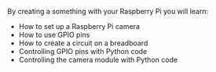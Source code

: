 By creating a something with your Raspberry Pi you will learn:

- How to set up a Raspberry Pi camera
- How to use GPIO pins
- How to create a circuit on a breadboard
- Controlling GPIO pins with Python code
- Controlling the camera module with Python code
